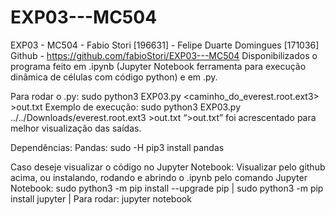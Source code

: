 # EXP03---MC504
EXP03 - MC504 - Fabio Stori [196631] - Felipe Duarte Domingues [171036]
Github - https://github.com/fabioStori/EXP03---MC504
Disponibilizados o programa feito em .ipynb (Jupyter Notebook ferramenta para execução dinâmica de células com código python) e em .py.
 
Para rodar o .py:
 sudo python3 EXP03.py <caminho_do_everest.root.ext3> >out.txt
Exemplo de execução:
 sudo python3 EXP03.py ../../Downloads/everest.root.ext3 >out.txt
 “>out.txt” foi acrescentado para melhor visualização das saídas.
 
 
Dependências:
Pandas: sudo -H pip3 install pandas
 
Caso deseje visualizar o código no Jupyter Notebook:
Visualizar pelo github acima, ou instalando, rodando e abrindo o .ipynb pelo comando Jupyter Notebook:
sudo python3 -m pip install --upgrade pip |
sudo python3 -m pip install jupyter |
Para rodar: jupyter notebook
